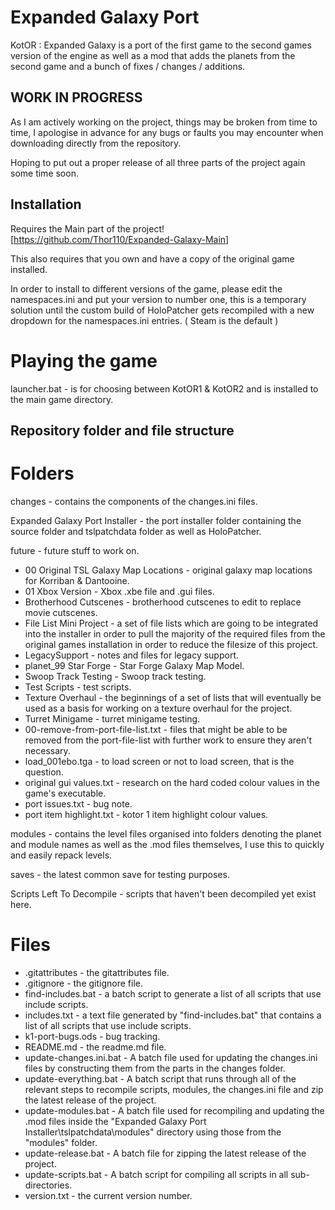 # Expanded Galaxy Port
KotOR : Expanded Galaxy is a port of the first game to the second games version of the engine as well as a mod that adds the planets from the second game and a bunch of fixes / changes / additions.

## WORK IN PROGRESS

As I am actively working on the project, things may be broken from time to time, I apologise in advance for any bugs or faults you may encounter when downloading directly from the repository.

Hoping to put out a proper release of all three parts of the project again some time soon.

## Installation

Requires the Main part of the project! [https://github.com/Thor110/Expanded-Galaxy-Main]

This also requires that you own and have a copy of the original game installed.

In order to install to different versions of the game, please edit the namespaces.ini and put your version to number one, this is a temporary solution until the custom build of HoloPatcher gets recompiled with a new dropdown for the namespaces.ini entries. ( Steam is the default )

# Playing the game

launcher.bat - is for choosing between KotOR1 & KotOR2 and is installed to the main game directory.

## Repository folder and file structure
# Folders
changes - contains the components of the changes.ini files.

Expanded Galaxy Port Installer - the port installer folder containing the source folder and tslpatchdata folder as well as HoloPatcher.

future - future stuff to work on.
- 00 Original TSL Galaxy Map Locations - original galaxy map locations for Korriban & Dantooine.
- 01 Xbox Version - Xbox .xbe file and .gui files.
- Brotherhood Cutscenes - brotherhood cutscenes to edit to replace movie cutscenes.
- File List Mini Project - a set of file lists which are going to be integrated into the installer in order to pull the majority of the required files from the original games installation in order to reduce the filesize of this project.
- LegacySupport - notes and files for legacy support.
- planet_99 Star Forge - Star Forge Galaxy Map Model.
- Swoop Track Testing - Swoop track testing.
- Test Scripts - test scripts.
- Texture Overhaul - the beginnings of a set of lists that will eventually be used as a basis for working on a texture overhaul for the project.
- Turret Minigame - turret minigame testing.
- 00-remove-from-port-file-list.txt - files that might be able to be removed from the port-file-list with further work to ensure they aren't necessary.
- load_001ebo.tga - to load screen or not to load screen, that is the question.
- original gui values.txt - research on the hard coded colour values in the game's executable.
- port issues.txt - bug note.
- port item highlight.txt - kotor 1 item highlight colour values.

modules - contains the level files organised into folders denoting the planet and module names as well as the .mod files themselves, I use this to quickly and easily repack levels.

saves - the latest common save for testing purposes.

Scripts Left To Decompile - scripts that haven't been decompiled yet exist here.

# Files
- .gitattributes - the gitattributes file.
- .gitignore - the gitignore file.
- find-includes.bat - a batch script to generate a list of all scripts that use include scripts.
- includes.txt - a text file generated by "find-includes.bat" that contains a list of all scripts that use include scripts.
- k1-port-bugs.ods - bug tracking.
- README.md - the readme.md file.
- update-changes.ini.bat - A batch file used for updating the changes.ini files by constructing them from the parts in the changes folder.
- update-everything.bat - A batch script that runs through all of the relevant steps to recompile scripts, modules, the changes.ini file and zip the latest release of the project.
- update-modules.bat - A batch file used for recompiling and updating the .mod files inside the "Expanded Galaxy Port Installer\tslpatchdata\modules" directory using those from the "modules" folder.
- update-release.bat - A batch file for zipping the latest release of the project.
- update-scripts.bat - A batch script for compiling all scripts in all sub-directories.
- version.txt - the current version number.